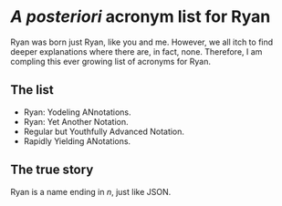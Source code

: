 # _A posteriori_ acronym list for Ryan

Ryan was born just Ryan, like you and me. However, we all itch to find deeper explanations where there are, in fact, none. Therefore, I am compling this ever growing list of acronyms for Ryan.


## The list

- Ryan: Yodeling ANnotations.
- Ryan: Yet Another Notation.
- Regular but Youthfully Advanced Notation.
- Rapidly Yielding ANotations.


## The true story

Ryan is a name ending in _n_, just like JSON.

